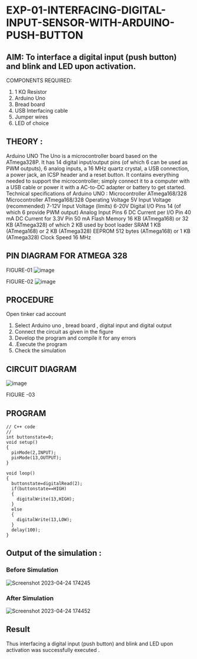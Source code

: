 # EXP-01-INTERFACING-DIGITAL-INPUT-SENSOR-WITH-ARDUINO-PUSH-BUTTON

## AIM:  To interface a digital input (push button) and blink and LED upon activation.
COMPONENTS REQUIRED:
1.	1 KΩ Resistor 
2.	Arduino Uno 
3.	Bread board 
4.	USB Interfacing cable 
5.	Jumper wires 
6.	LED of choice 
## THEORY :
Arduino UNO
 	  The Uno is a microcontroller board based on the ATmega328P. It has 14 digital input/output pins (of which 6 can be used as PWM outputs), 6 analog inputs, a 16 MHz quartz crystal, a USB connection, a power jack, an ICSP header and a reset button. It contains everything needed to support the microcontroller; simply connect it to a computer with a USB cable or power it with a AC-to-DC adapter or battery to get started.
	Technical specifications of Arduino UNO :
Microcontroller	ATmega168/328
Microcontroller	ATmega168/328
Operating Voltage	5V
Input Voltage (recommended)	7-12V
Input Voltage (limits)	6-20V
Digital I/O Pins	14 (of which 6 provide PWM output)
Analog Input Pins	6
DC Current per I/O Pin	40 mA
DC Current for 3.3V Pin	50 mA
Flash Memory	16 KB (ATmega168) or 32 KB (ATmega328) of which 2 KB used by boot loader
SRAM	1 KB (ATmega168) or 2 KB (ATmega328)
EEPROM	512 bytes (ATmega168) or 1 KB (ATmega328)
Clock Speed	16 MHz
## PIN DIAGRAM FOR ATMEGA 328
 
 FIGURE-01
![image](https://user-images.githubusercontent.com/36288975/163530394-115baee4-7ed1-49fe-9cce-d7b625e11e85.png)

FIGURE-02
![image](https://user-images.githubusercontent.com/36288975/163530431-4d390e98-0942-42d8-95b8-f57d348e6ad8.png)

## PROCEDURE 
 Open tinker cad account 
1.	Select Arduino uno , bread board , digital input and digital output 
2.	Connect the circuit as given in the figure 
3.	Develop the program and compile it for any errors 
4.	 .Execute the program 
5.	Check the simulation 

## CIRCUIT DIAGRAM 

![image](https://user-images.githubusercontent.com/36288975/163530437-87a0afbd-b3c9-44ad-b907-5de63486fb9d.png)

FIGURE -03

## PROGRAM 
```
// C++ code
//
int buttonstate=0;
void setup()
{
  pinMode(2,INPUT);
  pinMode(13,OUTPUT);
}

void loop()
{
  buttonstate=digitalRead(2);
  if(buttonstate==HIGH)
  {
    digitalWrite(13,HIGH);
  }
  else
  {
    digitalWrite(13,LOW);
  }
  delay(100);
}
```
 
## Output of the simulation :
### Before Simulation
![Screenshot 2023-04-24 174245](https://user-images.githubusercontent.com/118704873/233994881-052bb696-1bcb-492d-b00a-2322f7ff7a40.png)

### After Simulation

![Screenshot 2023-04-24 174452](https://user-images.githubusercontent.com/118704873/233994931-b96101b9-765a-4238-896c-abf434489600.png)

## Result
Thus interfacing a digital input (push button) and blink and LED upon activation was successfully executed .
